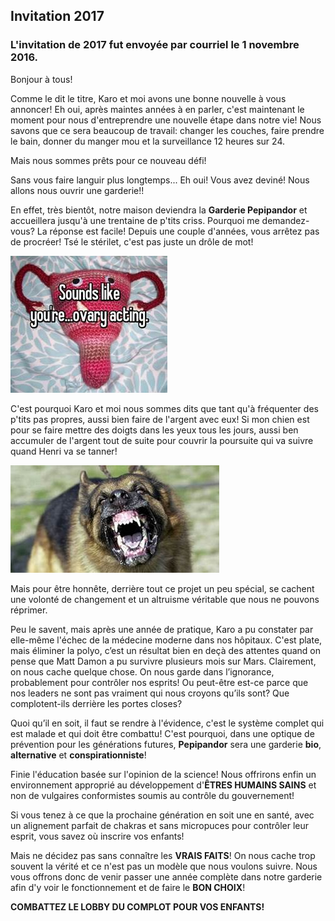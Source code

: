 ## Invitation 2017

### L'invitation de 2017 fut envoyée par courriel le 1 novembre 2016. 

Bonjour à tous!
 
Comme le dit le titre, Karo et moi avons une bonne nouvelle à vous annoncer! Eh oui, après maintes années à en parler, c'est maintenant le moment pour nous d'entreprendre une nouvelle étape dans notre vie! Nous savons que ce sera beaucoup de travail: changer les couches, faire prendre le bain, donner du manger mou et la surveillance 12 heures sur 24.
 
Mais nous sommes prêts pour ce nouveau défi!

Sans vous faire languir plus longtemps... Eh oui! Vous avez deviné! Nous allons nous ouvrir une garderie!!

En effet, très bientôt, notre maison deviendra la **Garderie Pepipandor** et accueillera jusqu'à une trentaine de p'tits criss. Pourquoi me demandez-vous? La réponse est facile! Depuis une couple d'années, vous arrêtez pas de procréer! Tsé le stérilet, c'est pas juste un drôle de mot!

![images/jdl2017_img_intro1.jpg](images/jdl2017_img_intro1.jpg)

C'est pourquoi Karo et moi nous sommes dits que tant qu'à fréquenter des p'tits pas propres, aussi bien faire de l'argent avec eux! Si mon chien est pour se faire mettre des doigts dans les yeux tous les jours, aussi ben accumuler de l'argent tout de suite pour couvrir la poursuite qui va suivre quand Henri va se tanner!

![images/jdl2017_img_intro1.jpg](images/jdl2017_img_intro2.jpg)

Mais pour être honnête, derrière tout ce projet un peu spécial, se cachent une volonté de changement et un altruisme véritable que nous ne pouvons réprimer.

Peu le savent, mais après une année de pratique, Karo a pu constater par elle-même l'échec de la médecine moderne dans nos hôpitaux. C'est plate, mais éliminer la polyo, c’est un résultat bien en deçà des attentes quand on pense que Matt Damon a pu survivre plusieurs mois sur Mars. Clairement, on nous cache quelque chose. On nous garde dans l’ignorance, probablement pour contrôler nos esprits! Ou peut-être est-ce parce que nos leaders ne sont pas vraiment qui nous croyons qu’ils sont? Que complotent-ils derrière les portes closes?

Quoi qu’il en soit, il faut se rendre à l'évidence, c'est le système complet qui est malade et qui doit être combattu! C'est pourquoi, dans une optique de prévention pour les générations futures, **Pepipandor** sera une garderie **bio**, **alternative** et **conspirationniste**!

Finie l'éducation basée sur l'opinion de la science! Nous offrirons enfin un environnement approprié au développement d'**ÊTRES HUMAINS SAINS** et non de vulgaires conformistes soumis au contrôle du gouvernement!

Si vous tenez à ce que la prochaine génération en soit une en santé, avec un alignement parfait de chakras et sans micropuces pour contrôler leur esprit, vous savez où inscrire vos enfants!

Mais ne décidez pas sans connaître les **VRAIS FAITS**! On nous cache trop souvent la vérité et ce n'est pas un modèle que nous voulons suivre. Nous vous offrons donc de venir passer une année complète dans notre garderie afin d'y voir le fonctionnement et de faire le **BON CHOIX**!

**COMBATTEZ LE LOBBY DU COMPLOT POUR VOS ENFANTS!**

